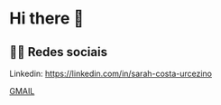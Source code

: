 
<h1>Hi there 👋</h1>
<h2>🧑‍💻 Redes sociais</h2>
<p>Linkedin: <a href="https://br.linkedin.com/in/sarah-costa-urcezino-644117197" target="_blank">https://linkedin.com/in/sarah-costa-urcezino</a></p>
<p><a href="mailto:sarahurcezino@gmail.com" target="_blank">GMAIL</a></p>


